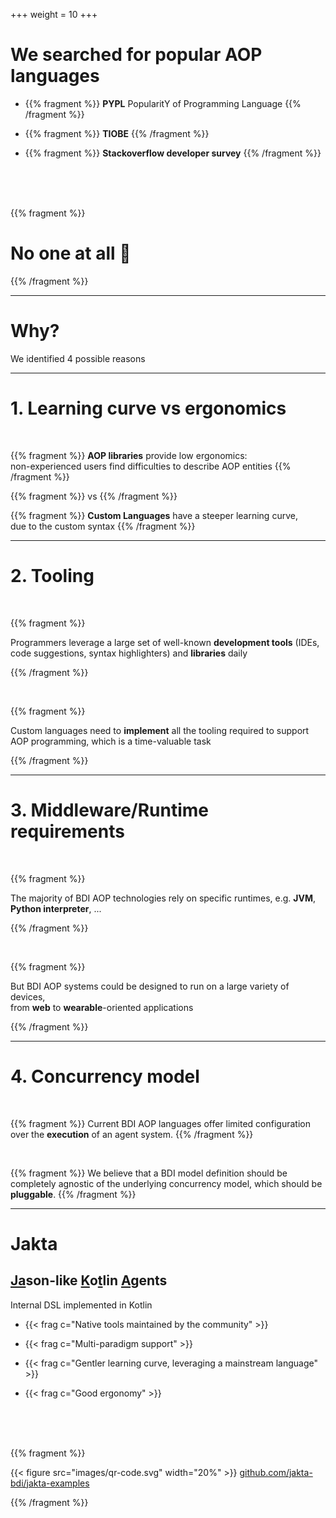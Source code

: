 +++
weight = 10
+++

# We searched for popular AOP languages

* {{% fragment %}}
**PYPL** PopularitY of Programming Language [<i class="fa-solid fa-arrow-up-right-from-square fa-xs"></i>](https://pypl.github.io/PYPL.html)
{{% /fragment %}}

* {{% fragment %}}
**TIOBE** [<i class="fa-solid fa-arrow-up-right-from-square fa-xs"></i>](https://www.tiobe.com/tiobe-index/)
{{% /fragment %}}

* {{% fragment %}}
**Stackoverflow developer survey** [<i class="fa-solid fa-arrow-up-right-from-square fa-xs"></i>](https://survey.stackoverflow.co/2023/#most-popular-technologies-language-prof)
{{% /fragment %}}

<br>
<br>
<br>


{{% fragment %}}

# No one at all &#129335; 

{{% /fragment %}}

---

# Why?

We identified 4 possible reasons

---

# 1. Learning curve vs ergonomics
<br>

{{% fragment %}}
**AOP libraries** provide low ergonomics:
<br>
non-experienced users find difficulties to describe AOP entities
{{% /fragment %}}

{{% fragment %}}
vs
{{% /fragment %}}

{{% fragment %}}
**Custom Languages** have a steeper learning curve,
<br>
due to the custom syntax
{{% /fragment %}}

---

# 2. Tooling
<br>

{{% fragment %}}

Programmers leverage a large set of well-known **development tools** (IDEs, code suggestions, syntax highlighters) and **libraries** daily

{{% /fragment %}}

<br>

{{% fragment %}}

Custom languages need to **implement** all the tooling required to support AOP programming, which is a time-valuable task

{{% /fragment %}}

---

# 3. Middleware/Runtime requirements
<br>

{{% fragment %}}

The majority of BDI AOP technologies rely on specific runtimes, e.g. **JVM**, **Python interpreter**, ...

{{% /fragment %}}

<br> 

{{% fragment %}}

But BDI AOP systems could be designed to run on a large variety of devices, 
<br>
from **web** to **wearable**-oriented applications 

{{% /fragment %}}

---

# 4. Concurrency model
<br>

{{% fragment %}}
Current BDI AOP languages offer limited configuration over the **execution** of an agent system.
{{% /fragment %}}

<br>

{{% fragment %}}
We believe that a BDI model definition should be completely agnostic of the underlying concurrency model, which should be **pluggable**.
{{% /fragment %}}

---

# Jakta
## <u>Ja</u>son-like <u>K</u>o<u>t</u>lin <u>A</u>gents

Internal DSL implemented in Kotlin

* {{< frag c="Native tools maintained by the community" >}}

* {{< frag c="Multi-paradigm support" >}}

* {{< frag c="Gentler learning curve, leveraging a mainstream language" >}}

* {{< frag c="Good ergonomy" >}}

<br>
<br>
<br>

{{% fragment %}}

{{< figure src="images/qr-code.svg" width="20%" >}}
[github.com/jakta-bdi/jakta-examples](https://github.com/jakta-bdi/jakta-examples)

{{% /fragment %}}